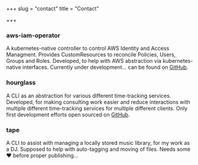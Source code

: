 +++
slug = "contact"
title = "Contact"

+++
### aws-iam-operator

A kubernetes-native controller to control AWS Identity and Access Managment. Provides CustomResources to reconcile Policies, Users, Groups and Roles. Developed, to help with AWS abstraction via kubernetes-native interfaces. Currently under development... can be found on [GitHub](https://github.com/redradrat/aws-iam-operator).

### hourglass

A CLI as an abstraction for various different time-tracking services. Developed, for making consulting work easier and reduce interactions with multiple different time-tracking services for multiple different clients. Only first development efforts open sourced on [GitHub](https://github.com/redradrat/hourglass).

### tape

A CLI to assist with managing a locally stored music library, for my work as a DJ. Supposed to help with auto-tagging and moving of files. Needs some ❤️ before proper publishing...